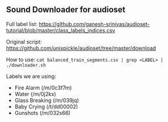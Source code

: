 ## Sound Downloader for audioset

Full label list: https://github.com/ganesh-srinivas/audioset-tutorial/blob/master/class_labels_indices.csv

Original script: https://github.com/unixpickle/audioset/tree/master/download

How to use: `cat balanced_train_segments.csv | grep <LABEL> | ./downloader.sh`

Labels we are using:
 - Fire Alarm (/m/0c3f7m)
 - Water (/m/0j2kx)
 - Glass Breaking (/m/039jq)
 - Baby Crying (/t/dd00002)
 - Gunshots (/m/032s66)